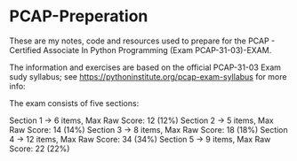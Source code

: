 # PCAP-Preperation
These are my notes, code and resources used to prepare for the PCAP - Certified Associate In Python Programming (Exam PCAP-31-03)-EXAM. 

The information and exercises are based on the official  PCAP-31-03 Exam sudy syllabus; see https://pythoninstitute.org/pcap-exam-syllabus for more info:

The exam consists of five sections:

Section 1 → 6 items, Max Raw Score: 12 (12%)
Section 2 → 5 items, Max Raw Score: 14 (14%)
Section 3 → 8 items, Max Raw Score: 18 (18%)
Section 4 → 12 items, Max Raw Score: 34 (34%)
Section 5 → 9 items, Max Raw Score: 22 (22%)
